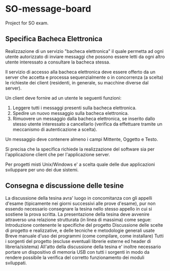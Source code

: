 # SO-message-board
Project for SO exam.

## Specifica Bacheca Elettronica

Realizzazione di un servizio "bacheca elettronica" il quale permetta ad ogni utente autorizzato di inviare messaggi che possono essere letti da ogni altro utente interessato a consultare la bacheca stessa.

Il servizio di accesso alla bacheca elettronica deve essere offerto da un server che accetta e processa sequenzialmente o in concorrenza (a scelta) le richieste dei client (residenti, in generale, su macchine diverse dal server).

Un client deve fornire ad un utente le seguenti funzioni:
1. Leggere tutti i messaggi presenti sulla bacheca elettronica.
2. Spedire un nuovo messaggio sulla bacheca elettronica.
3. Rimuovere un messaggio dalla bacheca elettronica, se inserito    dallo stesso utente interessato a cancellarlo (verifica da effettuare tramite un meccanismo di autenticazione a scelta).

Un messaggio deve contenere almeno i campi Mittente, Oggetto e Testo.

Si precisa che la specifica richiede la realizzazione del software sia per
l'applicazione client che per l'applicazione server.

Per progetti misti Unix/Windows e' a scelta quale delle due applicazioni
sviluppare per uno dei due sistemi.

## Consegna e discussione delle tesine

La discussione della tesina avra' luogo in concomitanza con gli appelli d'esame (tipicamente nei giorni successivi alle prove d'esame), pur non essendo necessario consegnare la tesina nello stesso appello in cui si sostiene la prova scritta. La presentazione della tesina deve avvenire attraverso una relazione strutturata (in linea di massima) come segue:
Introduzione contenente le specifiche del progetto
Discussione delle scelte di progetto e realizzative, e delle tecniche e metodologie generali usate
Breve manuale d'uso dei programmi (come compilare, come installare)
Tutti i sorgenti del progetto (escluse eventuali librerie esterne ed header di libreria/sistema)
All'atto della discussione della tesina e' inoltre necessario portare un dispositivo di memoria USB con tutti i sorgenti in modo da rendere possibile la verifica del corretto funzionamento dei moduli sviluppati.
